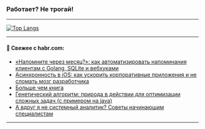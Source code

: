 ### Работает? Не трогай!

---
<!--
#### 🛠️ Technical stack:

![Java](https://img.shields.io/badge/Java-informational?logo=Oracle&style=flat&logoColor=white&color=FF4500)
![Kotlin](https://img.shields.io/badge/Kotlin-informational?logo=Kotlin&style=flat&logoColor=white&color=774D97)
![TS](https://img.shields.io/badge/TypeScript-informational?logo=typeScript&style=flat&logoColor=black&color=017acc)
![Python](https://img.shields.io/badge/Python-informational?logo=Python&style=flat&logoColor=black&color=ffdd54) <br>
![Spring](https://img.shields.io/badge/Spring-informational?logo=Spring&style=flat&logoColor=white&color=6DB33F) 
![SpringBoot](https://img.shields.io/badge/SpringBoot-informational?logo=SpringBoot&style=flat&logoColor=white&color=6DB33F)
![Nest](https://img.shields.io/badge/NestJS-informational?logo=NestJS&style=flat&logoColor=white&color=E0234E) 
![NodeJS](https://img.shields.io/badge/NodeJS-informational?logo=node.js&style=flat&logoColor=white&color=70A760)<br>
![PostgreSQL](https://img.shields.io/badge/PostgreSQL-informational?logo=PostgreSQL&style=flat&logoColor=white&color=DAA520)
![MongoDB](https://img.shields.io/badge/MongoDB-informational?logo=MongoDB&style=flat&logoColor=white&color=870000)
![Apache](https://img.shields.io/badge/Apache-informational?logo=apache&style=flat&logoColor=white&color=f74e28)

___ 
-->

<!--- #### 🛠️ : --->

[![Top Langs](https://github-readme-stats-82jvfl3w3-advtsettinggmailcoms-projects.vercel.app/api/top-langs/?username=zloylis&langs_count=10&hide_title=true&title_color=e6edf3&size_weight=0.5&count_weight=0.5&layout=compact&hide_progress=true&hide_border=true&theme=dracula)](https://github.com/zloylis)

<!---


####  :octocat:&nbsp;&nbsp; Статистика:

![GitHub stats](https://github-readme-stats-u2qms2cxw-advtsettinggmailcoms-projects.vercel.app/api?username=zloylis&show_icons=true&hide_border=true&theme=dracula&title_color=e6edf3&include_all_commits=true&count_private=true&hide_rank=false&hide_title=true&rank_icon=github)
-->
---

#### 💬 Свежее с habr.com:

<!-- BLOG-POST-LIST:START -->
- [«Напомните через месяц?»: как автоматизировать напоминания клиентам с Golang, SQLite и вебхуками](https://habr.com/ru/companies/exolve/articles/861346/?utm_source=habrahabr&utm_medium=rss&utm_campaign=861346)
- [Асинхронность в iOS: как ускорить корпоративные приложения и не сломать мозг разработчика](https://habr.com/ru/articles/861342/?utm_source=habrahabr&utm_medium=rss&utm_campaign=861342)
- [Больше чем книга](https://habr.com/ru/companies/aquarius/articles/861338/?utm_source=habrahabr&utm_medium=rss&utm_campaign=861338)
- [Генетический алгоритм: природа в действии для оптимизации сложных задач &lpar;c примером на java&rpar;](https://habr.com/ru/articles/861334/?utm_source=habrahabr&utm_medium=rss&utm_campaign=861334)
- [А вдруг я не системный аналитик? Советы начинающим специалистам](https://habr.com/ru/articles/861292/?utm_source=habrahabr&utm_medium=rss&utm_campaign=861292)
<!-- BLOG-POST-LIST:END -->

---
